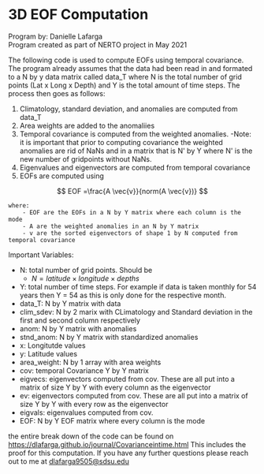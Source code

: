 # 3D EOF Computation
Program by: Danielle Lafarga\
Program created as part of NERTO project in May 2021

The following code is used to compute EOFs using temporal covariance. The program already assumes that the data had been read in and formated to a N by y data matrix called data_T where N is the total number of grid points (Lat x Long x Depth) and Y is the total amount of time steps. The process then goes as follows:

1. Climatology, standard deviation, and anomalies are computed from data_T 
2. Area weights are added to the anomaliies 
3. Temporal covariance is computed from the weighted anomalies. 
    -Note: it is important that prior to computing covariance the weighted anomalies are rid of NaNs and in a matrix that is N' by Y where N' is the new number of gridpoints without NaNs. 
4. Eigenvalues and eigenvectors are computed from temporal covariance
5. EOFs are computed using

$$
EOF =\frac{A \vec{v}}{norm(A \vec{v})}
$$


    where:
        - EOF are the EOFs in a N by Y matrix where each column is the mode
        - A are the weighted anomalies in an N by Y matrix 
        - v are the sorted eigenvectors of shape 1 by N computed from temporal covariance

Important Variables:
- N: total number of grid points. Should be 
    - $N = latitude \times longitude \times depths$
- Y: total number of time steps. For example if data is taken monthly for 54 years then Y = 54 as this is only done for the respective month. 
- data_T: N by Y matrix with data
- clim_sdev: N by 2 marix with CLimatology and Standard deviation in the first and second column respectively 
- anom: N by Y matrix with anomalies
- stnd_anom: N by Y matrix with standardized anomalies
- x: Longitutde values
- y: Latitude values 
- area_weight: N by 1 array with area weights 
- cov: temporal Covariance Y by Y matrix
- eigvecs: eigenvectors computed from cov. These are all put into a matrix of size Y by Y with every column as the eigenvector
- ev: eigenvectors computed from cov. These are all put into a matrix of size Y by Y with every row as the eigenvector
- eigvals: eigenvalues computed from cov. 
- EOF: N by Y EOF matrix where every column is the mode 


the entire break down of the code can be found on https://dlafarga.github.io/journal/Covarianceintime.html
This includes the proof for this computation. If you have any further questions please reach out to me at dlafarga9505@sdsu.edu

